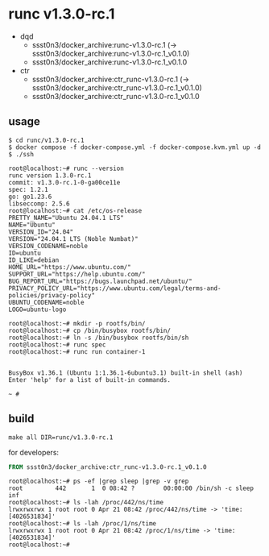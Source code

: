 # runc v1.3.0-rc.1

* dqd
    * ssst0n3/docker_archive:runc-v1.3.0-rc.1 (-> ssst0n3/docker_archive:runc-v1.3.0-rc.1_v0.1.0)
    * ssst0n3/docker_archive:runc-v1.3.0-rc.1_v0.1.0
* ctr
    * ssst0n3/docker_archive:ctr_runc-v1.3.0-rc.1 (-> ssst0n3/docker_archive:ctr_runc-v1.3.0-rc.1_v0.1.0)
    * ssst0n3/docker_archive:ctr_runc-v1.3.0-rc.1_v0.1.0

## usage

```shell
$ cd runc/v1.3.0-rc.1
$ docker compose -f docker-compose.yml -f docker-compose.kvm.yml up -d
$ ./ssh
```

```shell
root@localhost:~# runc --version
runc version 1.3.0-rc.1
commit: v1.3.0-rc.1-0-ga00ce11e
spec: 1.2.1
go: go1.23.6
libseccomp: 2.5.6
root@localhost:~# cat /etc/os-release 
PRETTY_NAME="Ubuntu 24.04.1 LTS"
NAME="Ubuntu"
VERSION_ID="24.04"
VERSION="24.04.1 LTS (Noble Numbat)"
VERSION_CODENAME=noble
ID=ubuntu
ID_LIKE=debian
HOME_URL="https://www.ubuntu.com/"
SUPPORT_URL="https://help.ubuntu.com/"
BUG_REPORT_URL="https://bugs.launchpad.net/ubuntu/"
PRIVACY_POLICY_URL="https://www.ubuntu.com/legal/terms-and-policies/privacy-policy"
UBUNTU_CODENAME=noble
LOGO=ubuntu-logo
```

```shell
root@localhost:~# mkdir -p rootfs/bin/
root@localhost:~# cp /bin/busybox rootfs/bin/
root@localhost:~# ln -s /bin/busybox rootfs/bin/sh
root@localhost:~# runc spec
root@localhost:~# runc run container-1


BusyBox v1.36.1 (Ubuntu 1:1.36.1-6ubuntu3.1) built-in shell (ash)
Enter 'help' for a list of built-in commands.

~ # 
```

## build

```shell
make all DIR=runc/v1.3.0-rc.1
```

for developers:

```dockerfile
FROM ssst0n3/docker_archive:ctr_runc-v1.3.0-rc.1_v0.1.0
```

```
root@localhost:~# ps -ef |grep sleep |grep -v grep
root         442       1  0 08:42 ?        00:00:00 /bin/sh -c sleep inf
root@localhost:~# ls -lah /proc/442/ns/time
lrwxrwxrwx 1 root root 0 Apr 21 08:42 /proc/442/ns/time -> 'time:[4026531834]'
root@localhost:~# ls -lah /proc/1/ns/time
lrwxrwxrwx 1 root root 0 Apr 21 08:42 /proc/1/ns/time -> 'time:[4026531834]'
root@localhost:~#
```
